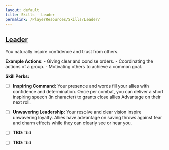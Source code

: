 ```yaml
---
layout: default
title: Skills - Leader
permalink: /PlayerResources/Skills/Leader/
---
```

## [Leader](#Leader)
You naturally inspire confidence and trust from others.

**Example Actions**:
    - Giving clear and concise orders.
    - Coordinating the actions of a group.
    - Motivating others to achieve a common goal.

**Skill Perks:**
- ☐ **Inspiring Command:** Your presence and words fill your allies with confidence and determination. Once per combat, you can deliver a short inspiring speech (in character) to grants close allies Advantage on their next roll.
  
- ☐ **Unwavering Leadership:** Your resolve and clear vision inspire unwavering loyalty. Allies have advantage on saving throws against fear and charm effects while they can clearly see or hear you.
  
- ☐ **TBD**: tbd
  
- ☐ **TBD**: tbd